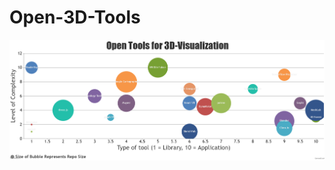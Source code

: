 # Open-3D-Tools

![Screenshot](https://github.com/kriffe/Open-3D-Tools/blob/master/Utils/screenshot.PNG)